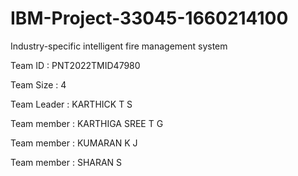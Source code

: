 # IBM-Project-33045-1660214100
Industry-specific intelligent fire management system

Team ID : PNT2022TMID47980

Team Size : 4

Team Leader : KARTHICK T S

Team member : KARTHIGA SREE T G

Team member : KUMARAN K J

Team member : SHARAN S

